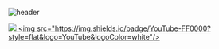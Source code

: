 ![header](https://capsule-render.vercel.app/api?type=Rounded&color=auto&height=150&section=header&text=Just%20DoIt&fontSize=90&animation=fadeIn)

<a href="https://velog.io/@yjh0602"><img src="https://img.shields.io/badge/Velog-3DDC84?style=flat-square&logo=Blogger&logoColor=white"/>
<a href="https://www.youtube.com/channel/UCPdqvySTixjkvtDcyKKYQag"><img src="https://img.shields.io/badge/YouTube-FF0000?style=flat&logo=YouTube&logoColor=white"/>


<!--
**yjh0602/yjh0602** is a ✨ _special_ ✨ repository because its `README.md` (this file) appears on your GitHub profile.



